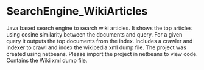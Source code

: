 # SearchEngine_WikiArticles
Java based search engine to search wiki articles. It shows the top articles using cosine similarity between the documents and query.
For a given query it outputs the top documents from the index.
Includes a crawler and indexer to crawl and index the wikipedia xml dump file.
The project was created using netbeans.
Please import the project in netbeans to view code.
Contains the Wiki xml dump file.
